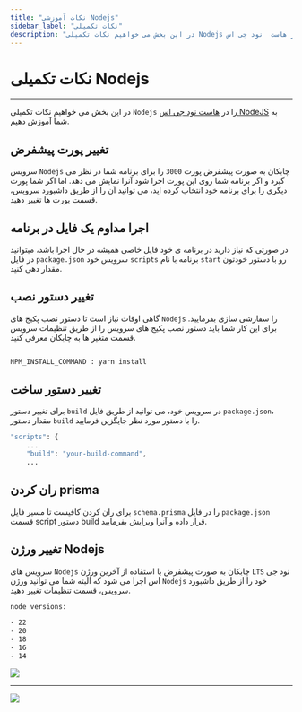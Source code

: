 ```yaml
---
title: "نکات آموزشی Nodejs"
sidebar_label: "نکات تکمیلی"
description: "در این بخش می خواهیم نکات تکمیلی Nodejs را در هاست  نود جی اس NodeJS به شما آموزش دهیم."
---
```


# نکات تکمیلی Nodejs
---

در این بخش می خواهیم نکات تکمیلی `Nodejs` را در [هاست  نود جی اس NodeJS](https://chabokan.net/cloud-hosting/nodejs/) به شما آموزش دهیم.

## تغییر پورت پیشفرض

سرویس `Nodejs` چابکان به صورت پیشفرض پورت `3000` را برای برنامه شما در نظر می گیرد و اگر برنامه شما روی این پورت اجرا شود آنرا نمایش می دهد. اما اگر شما پورت دیگری را برای برنامه خود انتخاب کرده اید، می توانید آن را از طریق داشبورد سرویس، قسمت پورت ها تغییر دهید.

## اجرا مداوم یک فایل در برنامه

در صورتی که نیاز دارید در برنامه ی خود فایل خاصی همیشه در حال اجرا باشد، میتوانید در فایل `package.json` سرویس خود `scripts` برنامه با نام `start` رو با دستور خودتون مقدار دهی کنید.


## تغییر دستور نصب

گاهی اوقات نیاز است تا دستور نصب پکیج های `Nodejs` را سفارشی سازی بفرمایید. برای این کار شما باید دستور نصب پکیج های سرویس را از طریق تنظیمات سرویس قسمت متغیر ها به چابکان معرفی کنید.

```bash

NPM_INSTALL_COMMAND : yarn install
```

## تغییر دستور ساخت

برای تغییر دستور `build` در سرویس خود، می توانید از طریق فایل `package.json`، مقدار دستور `build` را با دستور مورد نظر جایگزین فرمایید.

```bash
"scripts": {
    ...
    "build": "your-build-command",
    ...
```

## ران کردن prisma

برای ران کردن کافیست تا مسیر فایل `schema.prisma` را در فایل `package.json` قسمت script دستور build قرار داده و آنرا ویرایش بفرمایید.

## تغییر ورژن Nodejs

سرویس های `Nodejs` چابکان به صورت پیشفرض با استفاده از آخرین ورژن `LTS` نود جی اس اجرا می شود که البته شما می توانید ورژن `Nodejs` خود را از طریق داشبورد سرویس، قسمت تنظیمات تغییر دهید.

```bash
node versions:

- 22
- 20
- 18
- 16
- 14
```

![](https://s1.chabokan.net/docs/images/nodejs-node-version1.png)

---
<a href="https://hub.chabokan.net/fa/services/create/nodejs" ><img src="https://s1.chabokan.net/docs/images/nodejs-banner.png" /></a>